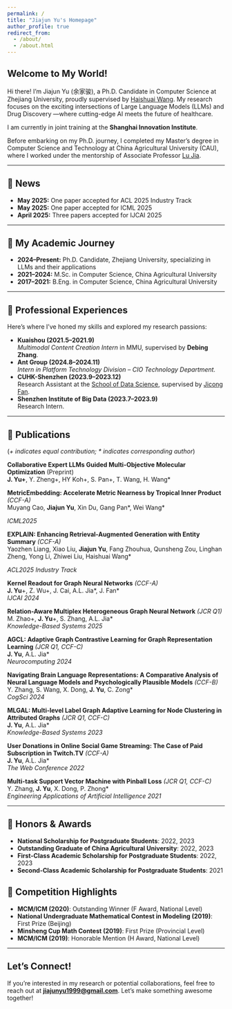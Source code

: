 ```yaml
---
permalink: /
title: "Jiajun Yu's Homepage"
author_profile: true
redirect_from: 
  - /about/
  - /about.html
---
```


## Welcome to My World!  

Hi there! I’m Jiajun Yu (余家骏), a Ph.D. Candidate in Computer Science at Zhejiang University, proudly supervised by [Haishuai Wang](https://person.zju.edu.cn/haishuaiwang). My research focuses on the exciting intersections of Large Language Models (LLMs) and Drug Discovery —where cutting-edge AI meets the future of healthcare.  

I am currently in joint training at the **Shanghai Innovation Institute**.  

Before embarking on my Ph.D. journey, I completed my Master’s degree in Computer Science and Technology at China Agricultural University (CAU), where I worked under the mentorship of Associate Professor [Lu Jia](https://faculty.cau.edu.cn/jl/list.htm).  


---

## 📰 News  
- **May 2025:** One paper accepted for ACL 2025 Industry Track  
- **May 2025:** One paper accepted for ICML 2025  
- **April 2025:** Three papers accepted for IJCAI 2025  

---

## 🚀 My Academic Journey  
- **2024–Present:** Ph.D. Candidate, Zhejiang University, specializing in LLMs and their applications  
- **2021–2024:** M.Sc. in Computer Science, China Agricultural University  
- **2017–2021:** B.Eng. in Computer Science, China Agricultural University  

---

## 💼 Professional Experiences  
Here’s where I’ve honed my skills and explored my research passions:  
- **Kuaishou (2021.5–2021.9)**  
  *Multimodal Content Creation Intern* in MMU, supervised by **Debing Zhang**.  
- **Ant Group (2024.8–2024.11)**  
  *Intern in Platform Technology Division – CIO Technology Department.*  
- **CUHK-Shenzhen (2023.9–2023.12)**  
  Research Assistant at the [School of Data Science](https://sds.cuhk.edu.cn/), supervised by [Jicong Fan](https://jicongfan.github.io/).  
- **Shenzhen Institute of Big Data (2023.7–2023.9)**  
  Research Intern.  

---

## 📜 Publications  
(*+ indicates equal contribution; * indicates corresponding author*)  

**Collaborative Expert LLMs Guided Multi-Objective Molecular Optimization** (Preprint)  
   **J. Yu+**, Y. Zheng+, HY Koh+, S. Pan+, T. Wang, H. Wang*  

**MetricEmbedding: Accelerate Metric Nearness by Tropical Inner Product**   *(CCF-A)*  
   Muyang Cao, **Jiajun Yu**, Xin Du, Gang Pan*, Wei Wang*  

   *ICML2025*

**EXPLAIN: Enhancing Retrieval-Augmented Generation with Entity Summary** *(CCF-A)*  
   Yaozhen Liang, Xiao Liu, **Jiajun Yu**, Fang Zhouhua, Qunsheng Zou, Linghan Zheng, Yong Li, Zhiwei Liu, Haishuai Wang*  

   *ACL2025 Industry Track*

**Kernel Readout for Graph Neural Networks** *(CCF-A)*  
   **J. Yu**+, Z. Wu+, J. Cai, A.L. Jia*, J. Fan*  
   *IJCAI 2024*  

**Relation-Aware Multiplex Heterogeneous Graph Neural Network** *(JCR Q1)*  
   M. Zhao+, **J. Yu**+, S. Zhang, A.L. Jia*  
   *Knowledge-Based Systems 2025*  

**AGCL: Adaptive Graph Contrastive Learning for Graph Representation Learning** *(JCR Q1, CCF-C)*  
   **J. Yu**, A.L. Jia*  
   *Neurocomputing 2024*  

**Navigating Brain Language Representations: A Comparative Analysis of Neural Language Models and Psychologically Plausible Models** *(CCF-B)*  
   Y. Zhang, S. Wang, X. Dong, **J. Yu**, C. Zong*  
   *CogSci 2024*  

**MLGAL: Multi-level Label Graph Adaptive Learning for Node Clustering in Attributed Graphs** *(JCR Q1, CCF-C)*  
   **J. Yu**, A.L. Jia*  
   *Knowledge-Based Systems 2023*  

**User Donations in Online Social Game Streaming: The Case of Paid Subscription in Twitch.TV** *(CCF-A)*  
   **J. Yu**, A.L. Jia*  
   *The Web Conference 2022*  

**Multi-task Support Vector Machine with Pinball Loss** *(JCR Q1, CCF-C)*  
   Y. Zhang, **J. Yu**, X. Dong, P. Zhong*  
   *Engineering Applications of Artificial Intelligence 2021*  


---

## 🏅 Honors & Awards  
- **National Scholarship for Postgraduate Students**: 2022, 2023  
- **Outstanding Graduate of China Agricultural University**: 2022, 2023  
- **First-Class Academic Scholarship for Postgraduate Students**: 2022, 2023  
- **Second-Class Academic Scholarship for Postgraduate Students**: 2021  

## 🌟 Competition Highlights  
- **MCM/ICM (2020)**: Outstanding Winner (F Award, National Level)  
- **National Undergraduate Mathematical Contest in Modeling (2019)**: First Prize (Beijing)  
- **Minsheng Cup Math Contest (2019)**: First Prize (Provincial Level)  
- **MCM/ICM (2019)**: Honorable Mention (H Award, National Level)  

---

## Let’s Connect!  
If you’re interested in my research or potential collaborations, feel free to reach out at **[jiajunyu1999@gmail.com](mailto:jiajunyu1999@gmail.com)**. Let’s make something awesome together!  
